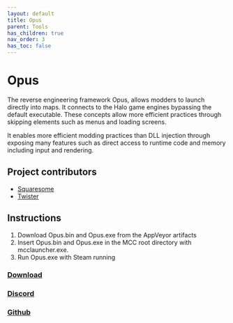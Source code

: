 ```yaml
---
layout: default
title: Opus
parent: Tools
has_children: true
nav_order: 3
has_toc: false
---
```

# Opus
The reverse engineering framework Opus, allows modders to launch directly into maps. It connects to the Halo game engines bypassing the default executable. These concepts allow more efficient practices through skipping elements such as menus and loading screens.

It enables more efficient modding practices than DLL injection through exposing many features such as direct access to runtime code and memory including input and rendering.

## Project contributors
- [Squaresome](https://github.com/HaydnTrigg)
- [Twister](https://github.com/theTwist84)

## Instructions
1. Download Opus.bin and Opus.exe from the AppVeyor artifacts
2. Insert Opus.bin and Opus.exe in the MCC root directory with mcclauncher.exe.
3. Run Opus.exe with Steam running



### [Download](https://ci.appveyor.com/project/Assault-on-the-Control-Room/opus/build/artifacts)

### [Discord](https://discord.gg/ksvhEQD)

### [Github](https://github.com/Assault-on-the-Control-Room/Opus/)
